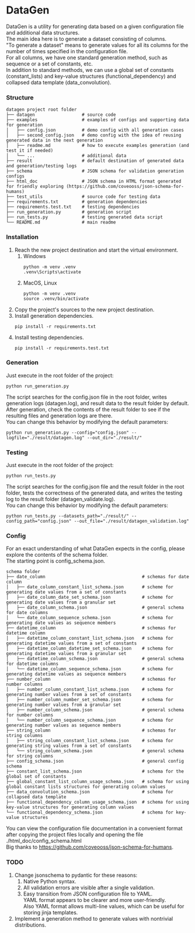 # DataGen
DataGen is a utility for generating data based on a given configuration file and additional data structures. \
The main idea here is to generate a dataset consisting of columns. \
"To generate a dataset" means to generate values for all its columns for the number of times specified in the configuration file. \
For all columns, we have one standard generation method, such as sequence or a set of constants, etc. \
In addition to standard methods, we can use a global set of constants (constant_lists) and key-value structures (functional_dependency) and collapsed data template (data_convolution).

### Structure
```
datagen project root folder
├── datagen                  # source code
├── examples                 # examples of configs and supporting data for generation
│   ├── config.json          # demo config with all generation cases
│   ├── second_config.json   # demo config with the idea of reusing generated data in the next generation
│   ├── readme.md            # how to execute examples generation (and test it if needed) 
│   └── ...                  # additional data
├── result                   # default destination of generated data and generation/testing logs
├── schema                   # JSON schema for validation generation configs
├── html_doc                 # JSON schema in HTML format generated for friendly exploring (https://github.com/coveooss/json-schema-for-humans)
├── test_utils               # source code for testing data
├── requirements.txt         # generation dependencies 
├── requirements.test.txt    # testing dependencies
├── run_generation.py        # generation script
├── run_tests.py             # testing generated data script
└── README.md                # main readme
```
### Installation
1. Reach the new project destination and start the virtual environment.
   1. Windows
      ```
      python -m venv .venv
      .venv\Scripts\activate
      ```
   2. MacOS, Linux
      ```
      python -m venv .venv
      source .venv/bin/activate
      ```
2. Copy the project's sources to the new project destination.
3. Install generation dependencies.
    ```
    pip install -r requirements.txt
    ```
4. Install testing dependencies.
    ```
    pip install -r requirements.test.txt
    ```
### Generation
Just execute in the root folder of the project:
```
python run_generation.py  
```
The script searches for the config.json file in the root folder, writes generation logs (datagen.log), and result data to the result folder by default. \
After generation, check the contents of the result folder to see if the resulting files and generation logs are there. \
You can change this behavior by modifying the default parameters:
```
python run_generation.py --config="config.json" --logfile="./result/datagen.log" --out_dir="./result/"
```
### Testing
Just execute in the root folder of the project:
```
python run_tests.py  
```
The script searches for the config.json file and the result folder in the root folder, tests the correctness of the generated data, and writes the testing log to the result folder (datagen_validate.log).\
You can change this behavior by modifying the default parameters:
```
python run_tests.py --datasets_path="./result/" --config_path="config.json" --out_file="./result/datagen_validation.log"
```
### Config
For an exact understanding of what DataGen expects in the config, please explore the contents of the schema folder. \
The starting point is config_schema.json. 
```
schema folder
├── date_column                                     # schemas for date column
│   ├── date_column_constant_list_schema.json       # scheme for generating date values from a set of constants 
│   ├── date_column_date_set_schema.json            # scheme for generating date values from a granular set
│   ├── date_column_schema.json                     # general schema for date columns
│   └── date_column_sequence_schema.json            # schema for generating date values as sequence members
├── datetime_column                                 # schemas for datetime column
│   ├── datetime_column_constant_list_schema.json   # schema for generating datetime values from a set of constants 
│   ├── datetime_column_datetime_set_schema.json    # schema for generating datetime values from a granular set
│   ├── datetime_column_schema.json                 # general schema for datetime columns
│   └── datetime_column_sequence_schema.json        # schema for generating datetime values as sequence members
├── number_column                                   # schemas for number columns
│   ├── number_column_constant_list_schema.json     # schema for generating number values from a set of constants  
│   ├── number_column_number_set_schema.json        # schema for generating number values from a granular set
│   ├── number_column_schema.json                   # general schema for number columns
│   └── number_column_sequence_schema.json          # schema for generating number values as sequence members
├── string_column                                   # schemas for string columns
│   ├── string_column_constant_list_schema.json     # schema for generating string values from a set of constants
│   └── string_column_schema.json                   # general schema for string columns
├── config_schema.json                              # general config schema  
├── constant_list_schema.json                       # schema for the global set of constants
├── global_constant_list_column_usage_schema.json   # schema for using global constant lists structures for generating column values
├── data_convolution_schema.json                    # schema for collapsed data template 
├── functional_dependency_column_usage_schema.json  # schema for using key-value structures for generating column values
└── functional_dependency_schema.json               # schema for key-value structures
```
You can view the configuration file documentation in a convenient format after copying the project files locally and opening the file ./html_doc/config_schema.html \
Big thanks to https://github.com/coveooss/json-schema-for-humans.
### TODO
1. Change jsonschema to pydantic for these reasons:
   1. Native Python syntax.
   2. All validation errors are visible after a single validation.
   3. Easy transition from JSON configuration file to YAML. \
   YAML format appears to be clearer and more user-friendly. \
   Also YAML format allows multi-line values, which can be useful for storing jinja templates.
2. Implement a generation method to generate values with nontrivial distributions.